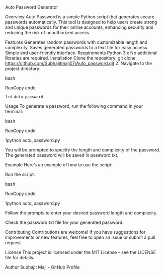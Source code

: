 Auto Password Generator

Overview
Auto Password is a simple Python script that generates secure passwords automatically. This tool is designed to help users create strong and unique passwords for their online accounts, enhancing security and reducing the risk of unauthorized access.

Features
Generates random passwords with customizable length and complexity.
Saves generated passwords to a text file for easy access.
Simple and user-friendly interface.
Requirements
Python 3.x
No additional libraries are required.
Installation
Clone the repository:
git clone https://github.com/Subhajitmaji07/Auto_password.git
2.  Navigate to the project directory:
 
 bash
 
 RunCopy code
 
 `1cd Auto_password`
 

Usage
To generate a password, run the following command in your terminal:

bash

RunCopy code

1python auto_password.py

You will be prompted to specify the length and complexity of the password. The generated password will be saved in password.txt.

Example
Here’s an example of how to use the script:

Run the script:

bash

RunCopy code

1python auto_password.py

Follow the prompts to enter your desired password length and complexity.

Check the password.txt file for your generated password.

Contributing
Contributions are welcome! If you have suggestions for improvements or new features, feel free to open an issue or submit a pull request.

License
This project is licensed under the MIT License - see the LICENSE file for details.

Author
Subhajit Maji - GitHub Profile
